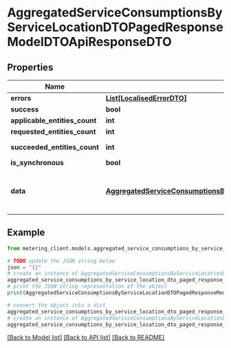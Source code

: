 # AggregatedServiceConsumptionsByServiceLocationDTOPagedResponseModelDTOApiResponseDTO


## Properties

Name | Type | Description | Notes
------------ | ------------- | ------------- | -------------
**errors** | [**List[LocalisedErrorDTO]**](LocalisedErrorDTO.md) |  | [optional] 
**success** | **bool** |  | [optional] 
**applicable_entities_count** | **int** |  | [optional] 
**requested_entities_count** | **int** |  | [optional] 
**succeeded_entities_count** | **int** |  | [optional] [readonly] 
**is_synchronous** | **bool** |  | [optional] 
**data** | [**AggregatedServiceConsumptionsByServiceLocationDTOPagedResponseModelDTO**](AggregatedServiceConsumptionsByServiceLocationDTOPagedResponseModelDTO.md) | The updated entity in case of modifications or creation | [optional] 

## Example

```python
from metering_client.models.aggregated_service_consumptions_by_service_location_dto_paged_response_model_dto_api_response_dto import AggregatedServiceConsumptionsByServiceLocationDTOPagedResponseModelDTOApiResponseDTO

# TODO update the JSON string below
json = "{}"
# create an instance of AggregatedServiceConsumptionsByServiceLocationDTOPagedResponseModelDTOApiResponseDTO from a JSON string
aggregated_service_consumptions_by_service_location_dto_paged_response_model_dto_api_response_dto_instance = AggregatedServiceConsumptionsByServiceLocationDTOPagedResponseModelDTOApiResponseDTO.from_json(json)
# print the JSON string representation of the object
print(AggregatedServiceConsumptionsByServiceLocationDTOPagedResponseModelDTOApiResponseDTO.to_json())

# convert the object into a dict
aggregated_service_consumptions_by_service_location_dto_paged_response_model_dto_api_response_dto_dict = aggregated_service_consumptions_by_service_location_dto_paged_response_model_dto_api_response_dto_instance.to_dict()
# create an instance of AggregatedServiceConsumptionsByServiceLocationDTOPagedResponseModelDTOApiResponseDTO from a dict
aggregated_service_consumptions_by_service_location_dto_paged_response_model_dto_api_response_dto_from_dict = AggregatedServiceConsumptionsByServiceLocationDTOPagedResponseModelDTOApiResponseDTO.from_dict(aggregated_service_consumptions_by_service_location_dto_paged_response_model_dto_api_response_dto_dict)
```
[[Back to Model list]](../README.md#documentation-for-models) [[Back to API list]](../README.md#documentation-for-api-endpoints) [[Back to README]](../README.md)


